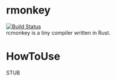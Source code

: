 # rmonkey
[![Build Status](https://travis-ci.org/morimolymoly/rmonkey.svg?branch=master)](https://travis-ci.org/morimolymoly/rmonkey)  
rcmonkey is a tiny compiler written in Rust.  

# HowToUse
STUB
